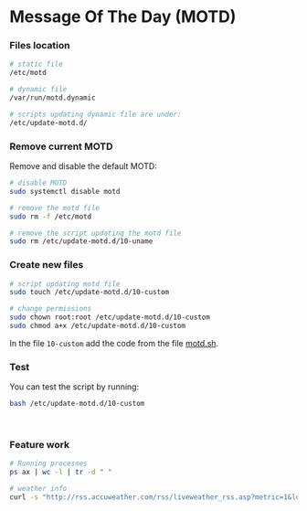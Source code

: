 # Message Of The Day (MOTD)

### Files location
``` bash
# static file
/etc/motd

# dynamic file
/var/run/motd.dynamic

# scripts updating dynamic file are under:
/etc/update-motd.d/
```

### Remove current MOTD
Remove and disable the default MOTD:
``` bash
# disable MOTD
sudo systemctl disable motd

# remove the motd file
sudo rm -f /etc/motd

# remove the script updating the motd file
sudo rm /etc/update-motd.d/10-uname
```

### Create new files
``` bash
# script updating motd file
sudo touch /etc/update-motd.d/10-custom

# change permissions
sudo chown root:root /etc/update-motd.d/10-custom
sudo chmod a+x /etc/update-motd.d/10-custom
```

In the file `10-custom` add the code from the file [motd.sh](https://github.com/smyrnakis/raspberry-born/blob/main/src/motd.sh).

### Test
You can test the script by running:
``` bash
bash /etc/update-motd.d/10-custom
```

<br>

### Feature work

``` bash
# Running processes
ps ax | wc -l | tr -d " "
```

``` bash
# weather info
curl -s "http://rss.accuweather.com/rss/liveweather_rss.asp?metric=1&locCode=EUR|UK|UK001|NAILSEA|" | sed -n '/Currently:/ s/.*: \(.*\): \([0-9]*\)\([CF]\).*/\2°\3, \1/p'
```